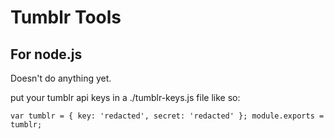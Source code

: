 # Tumblr Tools
## For node.js
Doesn't do anything yet.

put your tumblr api keys in a ./tumblr-keys.js file like so:

`
var	tumblr = {
	key: 'redacted',
	secret: 'redacted'
};
module.exports = tumblr;
`